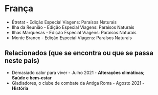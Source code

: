 # França

* Étretat - Edição Especial Viagens: Paraísos Naturais
* Ilha da Reunião - Edição Especial Viagens: Paraísos Naturais
* Ilhas Marquesas - Edição Especial Viagens: Paraísos Naturais
* Monte Branco - Edição Especial Viagens: Paraísos Naturais

## Relacionados (que se encontra ou que se passa neste país)
* Demasiado calor para viver - Julho 2021 - **Alterações climáticas**; **Saúde e bem-estar**
* Gladiadores, o clube de combate da Antiga Roma - Agosto 2021 - **História**